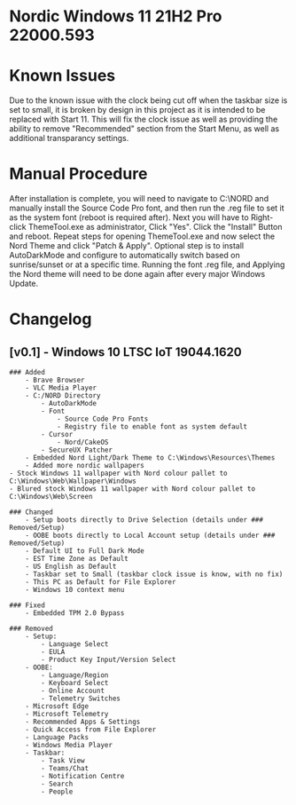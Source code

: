# Nordic Windows 11 21H2 Pro 22000.593

# Known Issues
Due to the known issue with the clock being cut off when the taskbar size is set to small, it is broken by design in this project as it is intended to be replaced with Start 11. This will fix the clock issue as well as providing the ability to remove "Recommended" section from the Start Menu, as well as additional transparancy settings.

# Manual Procedure
After installation is complete, you will need to navigate to C:\NORD and manually install the Source Code Pro font, and then run the .reg file to set it as the system font (reboot is required after). Next you will have to Right-click ThemeTool.exe as administrator, Click "Yes". Click the "Install" Button and reboot. Repeat steps for opening ThemeTool.exe and now select the Nord Theme and click "Patch & Apply".
Optional step is to install AutoDarkMode and configure to automatically switch based on sunrise/sunset or at a specific time.
Running the font .reg file, and Applying the Nord theme will need to be done again after every major Windows Update.

# Changelog

## [v0.1] - Windows 10 LTSC IoT 19044.1620
	### Added
		- Brave Browser
		- VLC Media Player
		- C:/NORD Directory
			- AutoDarkMode
			- Font
				- Source Code Pro Fonts
				- Registry file to enable font as system default
			- Cursor
				- Nord/CakeOS
			- SecureUX Patcher
		- Embedded Nord Light/Dark Theme to C:\Windows\Resources\Themes
		- Added more nordic wallpapers
    - Stock Windows 11 wallpaper with Nord colour pallet to C:\Windows\Web\Wallpaper\Windows
    - Blured stock Windows 11 wallpaper with Nord colour pallet to C:\Windows\Web\Screen

	### Changed
		- Setup boots directly to Drive Selection (details under ### Removed/Setup)
		- OOBE boots directly to Local Account setup (details under ### Removed/Setup)
		- Default UI to Full Dark Mode
		- EST Time Zone as Default
		- US English as Default
		- Taskbar set to Small (taskbar clock issue is know, with no fix)
		- This PC as Default for File Explorer
		- Windows 10 context menu

	### Fixed
		- Embedded TPM 2.0 Bypass
    
	### Removed
		- Setup:
			- Language Select
			- EULA
			- Product Key Input/Version Select
		- OOBE:
			- Language/Region
			- Keyboard Select
			- Online Account
			- Telemetry Switches
		- Microsoft Edge
		- Microsoft Telemetry
		- Recommended Apps & Settings
		- Quick Access from File Explorer
		- Language Packs
		- Windows Media Player
		- Taskbar:
			- Task View
			- Teams/Chat
			- Notification Centre
			- Search
			- People
